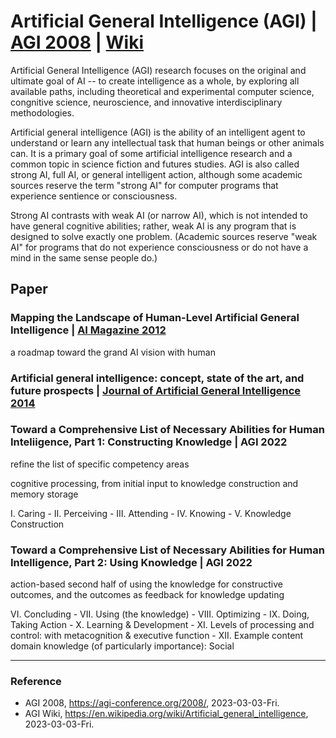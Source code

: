 # Artificial General Intelligence (AGI) | [AGI 2008](https://agi-conference.org/2008/) | [Wiki](https://en.wikipedia.org/wiki/Artificial_general_intelligence)

Artificial General Intelligence (AGI) research focuses on the original and ultimate goal of AI -- to create intelligence as a whole, by exploring all available paths, including theoretical and experimental computer science, congnitive science, neuroscience, and innovative interdisciplinary methodologies.

Artificial general intelligence (AGI) is the ability of an intelligent agent to understand or learn any intellectual task that human beings or other animals can. It is a primary goal of some artificial intelligence research and a common topic in science fiction and futures studies. AGI is also called strong AI, full AI, or general intelligent action, although some academic sources reserve the term "strong AI" for computer programs that experience sentience or consciousness.

Strong AI contrasts with weak AI (or narrow AI), which is not intended to have general cognitive abilities; rather, weak AI is any program that is designed to solve exactly one problem. (Academic sources reserve "weak AI" for programs that do not experience consciousness or do not have a mind in the same sense people do.)

## Paper

### Mapping the Landscape of Human-Level Artificial General Intelligence | [AI Magazine 2012](https://ojs.aaai.org/aimagazine/index.php/aimagazine/article/view/2322)

a roadmap toward the grand AI vision with human

### Artificial general intelligence: concept, state of the art, and future prospects | [Journal of Artificial General Intelligence 2014](https://sciendo.com/article/10.2478/jagi-2014-0001)

### Toward a Comprehensive List of Necessary Abilities for Human Inteliigence, Part 1: Constructing Knowledge | AGI 2022

refine the list of specific competency areas

cognitive processing, from initial input to knowledge construction and memory storage

I. Caring - II. Perceiving - III. Attending - IV. Knowing - V. Knowledge Construction

### Toward a Comprehensive List of Necessary Abilities for Human Intelligence, Part 2: Using Knowledge | AGI 2022

action-based second half of using the knowledge for constructive outcomes, and the outcomes as feedback for knowledge updating

VI. Concluding - VII. Using (the knowledge) - VIII. Optimizing - IX. Doing, Taking Action - X. Learning & Development - XI. Levels of processing and control: with metacognition & executive function - XII. Example content domain knowledge (of particularly importance): Social

---

### Reference
- AGI 2008, https://agi-conference.org/2008/, 2023-03-03-Fri.
- AGI Wiki, https://en.wikipedia.org/wiki/Artificial_general_intelligence, 2023-03-03-Fri.
